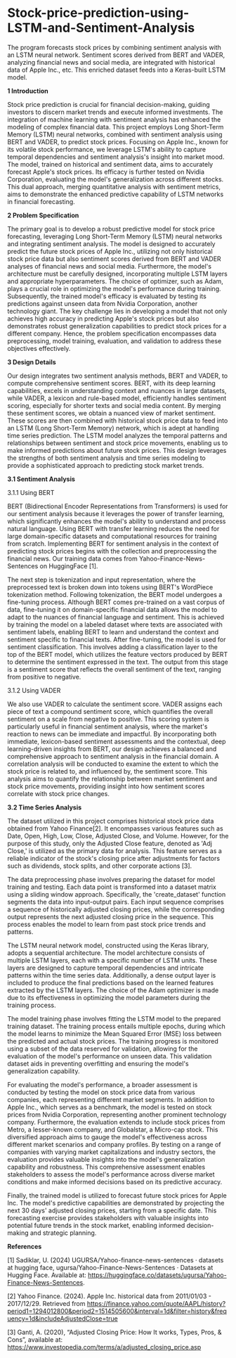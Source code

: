 # Stock-price-prediction-using-LSTM-and-Sentiment-Analysis
The program forecasts stock prices by combining sentiment analysis with an LSTM neural network. Sentiment scores derived from BERT and VADER, analyzing financial news and social media, are integrated with historical data of Apple Inc., etc. This enriched dataset feeds into a Keras-built LSTM model.

**1	Introduction**

Stock price prediction is crucial for financial decision-making, guiding investors to discern market trends and execute informed investments. The integration of machine learning with sentiment analysis has enhanced the modeling of complex financial data. This project employs Long Short-Term Memory (LSTM) neural networks, combined with sentiment analysis using BERT and VADER, to predict stock prices. Focusing on Apple Inc., known for its volatile stock performance, we leverage LSTM's ability to capture temporal dependencies and sentiment analysis's insight into market mood. The model, trained on historical and sentiment data, aims to accurately forecast Apple's stock prices. Its efficacy is further tested on Nvidia Corporation, evaluating the model's generalization across different stocks. This dual approach, merging quantitative analysis with sentiment metrics, aims to demonstrate the enhanced predictive capability of LSTM networks in financial forecasting.

**2	Problem Specification**

The primary goal is to develop a robust predictive model for stock price forecasting, leveraging Long Short-Term Memory (LSTM) neural networks and integrating sentiment analysis. The model is designed to accurately predict the future stock prices of Apple Inc., utilizing not only historical stock price data but also sentiment scores derived from BERT and VADER analyses of financial news and social media. Furthermore, the model's architecture must be carefully designed, incorporating multiple LSTM layers and appropriate hyperparameters. The choice of optimizer, such as Adam, plays a crucial role in optimizing the model's performance during training. Subsequently, the trained model's efficacy is evaluated by testing its predictions against unseen data from Nvidia Corporation, another technology giant. The key challenge lies in developing a model that not only achieves high accuracy in predicting Apple's stock prices but also demonstrates robust generalization capabilities to predict stock prices for a different company. Hence, the problem specification encompasses data preprocessing, model training, evaluation, and validation to address these objectives effectively.

**3	Design Details**

Our design integrates two sentiment analysis methods, BERT and VADER, to compute comprehensive sentiment scores. BERT, with its deep learning capabilities, excels in understanding context and nuances in large datasets, while VADER, a lexicon and rule-based model, efficiently handles sentiment scoring, especially for shorter texts and social media content. By merging these sentiment scores, we obtain a nuanced view of market sentiment. These scores are then combined with historical stock price data to feed into an LSTM (Long Short-Term Memory) network, which is adept at handling time series prediction. The LSTM model analyzes the temporal patterns and relationships between sentiment and stock price movements, enabling us to make informed predictions about future stock prices. This design leverages the strengths of both sentiment analysis and time series modeling to provide a sophisticated approach to predicting stock market trends.

**3.1 Sentiment Analysis**

3.1.1 Using BERT

BERT (Bidirectional Encoder Representations from Transformers) is used for our sentiment analysis because it leverages the power of transfer learning, which significantly enhances the model's ability to understand and process natural language. Using BERT with transfer learning reduces the need for large domain-specific datasets and computational resources for training from scratch.
Implementing BERT for sentiment analysis in the context of predicting stock prices begins with the collection and preprocessing the financial news. Our training data comes from Yahoo-Finance-News-Sentences on HuggingFace [1]. 

The next step is tokenization and input representation, where the preprocessed text is broken down into tokens using BERT's WordPiece tokenization method. Following tokenization, the BERT model undergoes a fine-tuning process. Although BERT comes pre-trained on a vast corpus of data, fine-tuning it on domain-specific financial data allows the model to adapt to the nuances of financial language and sentiment. This is achieved by training the model on a labeled dataset where texts are associated with sentiment labels, enabling BERT to learn and understand the context and sentiment specific to financial texts.
After fine-tuning, the model is used for sentiment classification. This involves adding a classification layer to the top of the BERT model, which utilizes the feature vectors produced by BERT to determine the sentiment expressed in the text. The output from this stage is a sentiment score that reflects the overall sentiment of the text, ranging from positive to negative.

3.1.2 Using VADER

We also use VADER to calculate the sentiment score. VADER assigns each piece of text a compound sentiment score, which quantifies the overall sentiment on a scale from negative to positive. This scoring system is particularly useful in financial sentiment analysis, where the market's reaction to news can be immediate and impactful.
By incorporating both immediate, lexicon-based sentiment assessments and the contextual, deep learning-driven insights from BERT, our design achieves a balanced and comprehensive approach to sentiment analysis in the financial domain.
A correlation analysis will be conducted to examine the extent to which the stock price is related to, and influenced by, the sentiment score. This analysis aims to quantify the relationship between market sentiment and stock price movements, providing insight into how sentiment scores correlate with stock price changes.

**3.2 Time Series Analysis**

The dataset utilized in this project comprises historical stock price data obtained from Yahoo Finance[2]. It encompasses various features such as Date, Open, High, Low, Close, Adjusted Close, and Volume. However, for the purpose of this study, only the Adjusted Close feature, denoted as 'Adj Close,' is utilized as the primary data for analysis. This feature serves as a reliable indicator of the stock's closing price after adjustments for factors such as dividends, stock splits, and other corporate actions [3].

The data preprocessing phase involves preparing the dataset for model training and testing. Each data point is transformed into a dataset matrix using a sliding window approach. Specifically, the 'create_dataset' function segments the data into input-output pairs. Each input sequence comprises a sequence of historically adjusted closing prices, while the corresponding output represents the next adjusted closing price in the sequence. This process enables the model to learn from past stock price trends and patterns.

The LSTM neural network model, constructed using the Keras library, adopts a sequential architecture. The model architecture consists of multiple LSTM layers, each with a specific number of LSTM units. These layers are designed to capture temporal dependencies and intricate patterns within the time series data. Additionally, a dense output layer is included to produce the final predictions based on the learned features extracted by the LSTM layers. The choice of the Adam optimizer is made due to its effectiveness in optimizing the model parameters during the training process.

The model training phase involves fitting the LSTM model to the prepared training dataset. The training process entails multiple epochs, during which the model learns to minimize the Mean Squared Error (MSE) loss between the predicted and actual stock prices. The training progress is monitored using a subset of the data reserved for validation, allowing for the evaluation of the model's performance on unseen data. This validation dataset aids in preventing overfitting and ensuring the model's generalization capability.

For evaluating the model's performance, a broader assessment is conducted by testing the model on stock price data from various companies, each representing different market segments. In addition to Apple Inc., which serves as a benchmark, the model is tested on stock prices from Nvidia Corporation, representing another prominent technology company. Furthermore, the evaluation extends to include stock prices from Metro, a lesser-known company, and Globalstar, a Micro-cap stock. This diversified approach aims to gauge the model's effectiveness across different market scenarios and company profiles. By testing on a range of companies with varying market capitalizations and industry sectors, the evaluation provides valuable insights into the model's generalization capability and robustness. This comprehensive assessment enables stakeholders to assess the model's performance across diverse market conditions and make informed decisions based on its predictive accuracy.

Finally, the trained model is utilized to forecast future stock prices for Apple Inc. The model's predictive capabilities are demonstrated by projecting the next 30 days' adjusted closing prices, starting from a specific date. This forecasting exercise provides stakeholders with valuable insights into potential future trends in the stock market, enabling informed decision-making and strategic planning.



**References**

[1] Sadiklar, U. (2024) UGURSA/Yahoo-finance-news-sentences · datasets at hugging face, ugursa/Yahoo-Finance-News-Sentences · Datasets at Hugging Face. Available at: https://huggingface.co/datasets/ugursa/Yahoo-Finance-News-Sentences.

[2] Yahoo Finance. (2024). Apple Inc. historical data from 2011/01/03 - 2017/12/29. Retrieved from https://finance.yahoo.com/quote/AAPL/history?period1=1294012800&period2=1514505600&interval=1d&filter=history&frequency=1d&includeAdjustedClose=true

[3] Ganti, A. (2020), “Adjusted Closing Price: How It works, Types, Pros, & Cons”,  available at: https://www.investopedia.com/terms/a/adjusted_closing_price.asp

